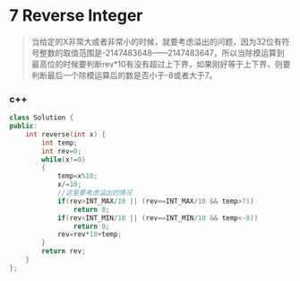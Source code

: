 # 7 Reverse Integer
>当给定的X非常大或者非常小的时候，就要考虑溢出的问题，因为32位有符号整数的取值范围是-2147483648——2147483647，所以当除模运算到最高位的时候要判断rev*10有没有超过上下界，如果刚好等于上下界，则要判断最后一个除模运算后的数是否小于-8或者大于7。

### c++
```cpp
class Solution {
public:
    int reverse(int x) {
        int temp;
        int rev=0;
        while(x!=0)
        {
            temp=x%10;
            x/=10;
            //这里要考虑溢出的情况
            if(rev>INT_MAX/10 || (rev==INT_MAX/10 && temp>7))
                return 0;
            if(rev<INT_MIN/10 || (rev==INT_MIN/10 && temp<-8))
                return 0;
            rev=rev*10+temp;  
        }
        return rev;
    }
};
